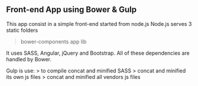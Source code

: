 ## Front-end App using Bower & Gulp

This app consist in a simple front-end started from node.js
Node.js serves 3 static folders
  > bower-components
  > app
  > lib
  
  It uses SASS, Angular, jQuery and Bootstrap. All of these dependencies are handled by Bower.
  
  Gulp is use:
    > to compile concat and minified SASS
    > concat and minified its own js files
    > concat and minified all vendors js files
  
